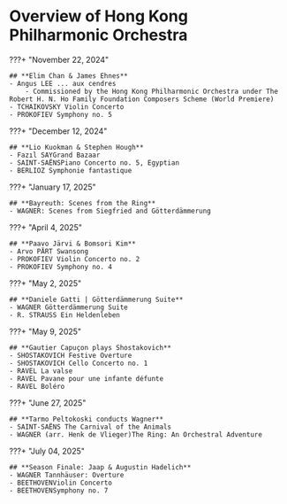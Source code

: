 # Overview of Hong Kong Philharmonic Orchestra

???+ "November 22, 2024"

    ## **Elim Chan & James Ehnes**
    - Angus LEE ... aux cendres
        - Commissioned by the Hong Kong Philharmonic Orchestra under The Robert H. N. Ho Family Foundation Composers Scheme (World Premiere)
    - TCHAIKOVSKY Violin Concerto
    - PROKOFIEV Symphony no. 5

???+ "December 12, 2024"

    ## **Lio Kuokman & Stephen Hough**
    - Fazıl SAYGrand Bazaar
    - SAINT-SAËNSPiano Concerto no. 5, Egyptian
    - BERLIOZ Symphonie fantastique

???+ "January 17, 2025"

    ## **Bayreuth: Scenes from the Ring**
    - WAGNER: Scenes from Siegfried and Götterdämmerung

???+ "April 4, 2025"

    ## **Paavo Järvi & Bomsori Kim**
    - Arvo PÄRT Swansong
    - PROKOFIEV Violin Concerto no. 2
    - PROKOFIEV Symphony no. 4

???+ "May 2, 2025"

    ## **Daniele Gatti | Götterdämmerung Suite**
    - WAGNER Götterdämmerung Suite
    - R. STRAUSS Ein Heldenleben

???+ "May 9, 2025"

    ## **Gautier Capuçon plays Shostakovich**
    - SHOSTAKOVICH Festive Overture
    - SHOSTAKOVICH Cello Concerto no. 1
    - RAVEL La valse
    - RAVEL Pavane pour une infante défunte
    - RAVEL Boléro

???+ "June 27, 2025"

    ## **Tarmo Peltokoski conducts Wagner**
    - SAINT-SAËNS The Carnival of the Animals
    - WAGNER (arr. Henk de Vlieger)The Ring: An Orchestral Adventure

???+ "July 04, 2025"

    ## **Season Finale: Jaap & Augustin Hadelich**
    - WAGNER Tannhäuser: Overture
    - BEETHOVENViolin Concerto
    - BEETHOVENSymphony no. 7
